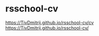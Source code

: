 # rsschool-cv
https://TivDmitrij.github.io/rsschool-cv/cv
https://TivDmitrij.github.io/rsschool-cv/
